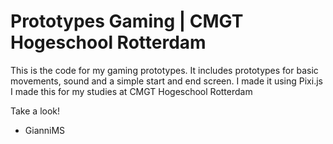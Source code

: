# Prototypes Gaming | CMGT Hogeschool Rotterdam 
This is the code for my gaming prototypes. It includes prototypes for basic movements, sound and a simple start and end screen. I made it using Pixi.js I made this for my studies at CMGT Hogeschool Rotterdam

Take a look!
- GianniMS
